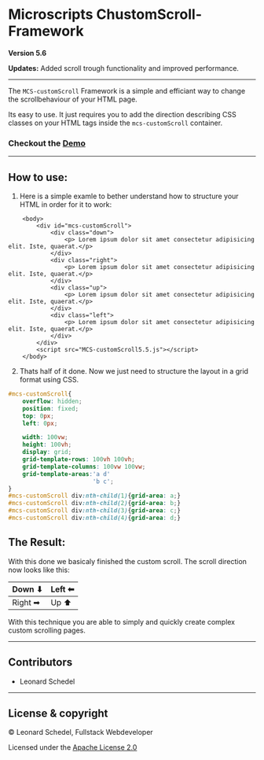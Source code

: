 # Microscripts ChustomScroll-Framework
**Version 5.6**

**Updates:** Added scroll trough functionality and improved performance.

----------

The `MCS-customScroll` Framework is a simple and efficiant way to change the scrollbehaviour of your HTML page.


Its easy to use. It just requires you to add the direction describing CSS classes on your HTML tags inside the `mcs-customScroll` container.

### Checkout the [Demo](https://micro-scripts.github.io/MCS-customScroll/) 

----------

## How to use:

1. Here is a simple examle to bether understand how to structure your HTML in order for it to work:
```
    <body>
        <div id="mcs-customScroll">
            <div class="down">
                <p> Lorem ipsum dolor sit amet consectetur adipisicing elit. Iste, quaerat.</p>
            </div>
            <div class="right">
                <p> Lorem ipsum dolor sit amet consectetur adipisicing elit. Iste, quaerat.</p>
            </div>
            <div class="up">
                <p> Lorem ipsum dolor sit amet consectetur adipisicing elit. Iste, quaerat.</p>
            </div>
            <div class="left">
                <p> Lorem ipsum dolor sit amet consectetur adipisicing elit. Iste, quaerat.</p>
            </div>
        </div>
        <script src="MCS-customScroll5.5.js"></script>
    </body>
```
2. Thats half of it done. Now we just need to structure the layout in a grid format using CSS.
```css
#mcs-customScroll{
    overflow: hidden;
    position: fixed;
    top: 0px;
    left: 0px;

    width: 100vw;
    height: 100vh;
    display: grid;
    grid-template-rows: 100vh 100vh;
    grid-template-columns: 100vw 100vw;
    grid-template-areas:'a d'
                        'b c';
}
#mcs-customScroll div:nth-child(1){grid-area: a;}
#mcs-customScroll div:nth-child(2){grid-area: b;}
#mcs-customScroll div:nth-child(3){grid-area: c;}
#mcs-customScroll div:nth-child(4){grid-area: d;}
```


## The Result:

With this done we basicaly finished the custom scroll.
The scroll direction now looks like this:

Down ⬇ | Left ⬅
--- | ---
Right ➡ | Up ⬆

With this technique you are able to simply and quickly create complex custom scrolling pages.

----------

## Contributors
- Leonard Schedel 

----------
## License & copyright

© Leonard Schedel, Fullstack Webdeveloper

Licensed under the [Apache License 2.0](LICENSE)
